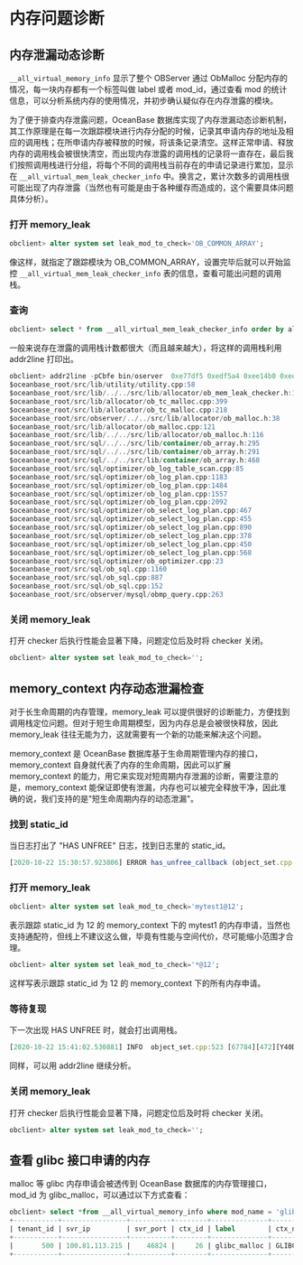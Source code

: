 # 内存问题诊断

## 内存泄漏动态诊断

`__all_virtual_memory_info` 显示了整个 OBServer 通过 ObMalloc 分配内存的情况，每一块内存都有一个标签叫做 label 或者 mod_id，通过查看 mod 的统计信息，可以分析系统内存的使用情况，并初步确认疑似存在内存泄露的模块。

为了便于排查内存泄露问题，OceanBase 数据库实现了内存泄漏动态诊断机制，其工作原理是在每一次跟踪模块进行内存分配的时候，记录其申请内存的地址及相应的调用栈；在所申请内存被释放的时候，将该条记录清空。这样正常申请、释放内存的调用栈会被很快清空，而出现内存泄露的调用栈的记录将一直存在，最后我们按照调用栈进行分组，将每个不同的调用栈当前存在的申请记录进行累加，显示在 `__all_virtual_mem_leak_checker_info` 中。换言之，累计次数多的调用栈很可能出现了内存泄露（当然也有可能是由于各种缓存而造成的，这个需要具体问题具体分析）。

### 打开 memory_leak

```sql
obclient> alter system set leak_mod_to_check='OB_COMMON_ARRAY';
```

像这样，就指定了跟踪模块为 OB_COMMON_ARRAY，设置完毕后就可以开始监控 `__all_virtual_mem_leak_checker_info` 表的信息，查看可能出问题的调用栈。

### 查询

```sql
obclient> select * from __all_virtual_mem_leak_checker_info order by alloc_count desc;
```

一般来说存在泄露的调用栈计数都很大（而且越来越大），将这样的调用栈利用 addr2line 打印出。

```sql
obclient> addr2line -pCbfe bin/oserver  0xe77df5 0xedf5a4 0xee14b0 0xee0923 1 0xeea558 0x4a05c3 0x1485cd9 0x1485223 0x1483c4b 0x1526f2a 0x1401359 0x1403075 0x140325a 0x1406416 0x14a51bb 0x14a5130 0x140x48f3aa7db8 0x14a4cc8 0x14a50f4 0x14a5cb1 0x130166e 0xd08bc9 0xd069d2 0xd01e97 0xeff033 0xefe6
$oceanbase_root/src/lib/utility/utility.cpp:58
$oceanbase_root/src/lib/../../src/lib/allocator/ob_mem_leak_checker.h:125
$oceanbase_root/src/lib/allocator/ob_tc_malloc.cpp:399
$oceanbase_root/src/lib/allocator/ob_tc_malloc.cpp:218
$oceanbase_root/src/observer/../../src/lib/allocator/ob_malloc.h:38
$oceanbase_root/src/lib/allocator/ob_malloc.cpp:121
$oceanbase_root/src/lib/../../src/lib/allocator/ob_malloc.h:116
$oceanbase_root/src/sql/../../src/lib/container/ob_array.h:295
$oceanbase_root/src/sql/../../src/lib/container/ob_array.h:291
$oceanbase_root/src/sql/../../src/lib/container/ob_array.h:468
$oceanbase_root/src/sql/optimizer/ob_log_table_scan.cpp:85
$oceanbase_root/src/sql/optimizer/ob_log_plan.cpp:1183
$oceanbase_root/src/sql/optimizer/ob_log_plan.cpp:1484
$oceanbase_root/src/sql/optimizer/ob_log_plan.cpp:1557
$oceanbase_root/src/sql/optimizer/ob_log_plan.cpp:2092
$oceanbase_root/src/sql/optimizer/ob_select_log_plan.cpp:467
$oceanbase_root/src/sql/optimizer/ob_select_log_plan.cpp:455
$oceanbase_root/src/sql/optimizer/ob_select_log_plan.cpp:890
$oceanbase_root/src/sql/optimizer/ob_select_log_plan.cpp:378
$oceanbase_root/src/sql/optimizer/ob_select_log_plan.cpp:450
$oceanbase_root/src/sql/optimizer/ob_select_log_plan.cpp:568
$oceanbase_root/src/sql/optimizer/ob_optimizer.cpp:23
$oceanbase_root/src/sql/ob_sql.cpp:1160
$oceanbase_root/src/sql/ob_sql.cpp:887
$oceanbase_root/src/sql/ob_sql.cpp:152
$oceanbase_root/src/observer/mysql/obmp_query.cpp:263
```

### 关闭 memory_leak

打开 checker 后执行性能会显著下降，问题定位后及时将 checker 关闭。

```sql
obclient> alter system set leak_mod_to_check='';
```

## memory_context 内存动态泄漏检查

对于长生命周期的内存管理，memory_leak 可以提供很好的诊断能力，方便找到调用栈定位问题。但对于短生命周期模型，因为内存总是会被很快释放，因此 memory_leak 往往无能为力，这就需要有一个新的功能来解决这个问题。

memory_context 是 OceanBase 数据库基于生命周期管理内存的接口，memory_context 自身就代表了内存的生命周期，因此可以扩展 memory_context 的能力，用它来实现对短周期内存泄漏的诊断，需要注意的是，memory_context 能保证即使有泄漏，内存也可以被完全释放干净，因此准确的说，我们支持的是"短生命周期内存的动态泄漏"。

### 找到 static_id

当日志打出了 "HAS UNFREE" 日志，找到日志里的 static_id。

```javascript
[2020-10-22 15:30:57.923806] ERROR has_unfree_callback (object_set.cpp:27) [67779][462][Y40DC64589025-0005B23D7165EB9F] [lt=24] [dc=0] HAS UNFREE PTR!!!label: mytest1,static_id: 12,static_info: {filename_:"obmp_query.cpp", line_:475, function_:"process_single_stmt"}, dynamic_info: {tid_:67779, cid_:462, create_time_:1603351857840041}
```

### 打开 memory_leak

```sql
obclient> alter system set leak_mod_to_check='mytest1@12';
```

表示跟踪 static_id 为 12 的 memory_context 下的 mytest1 的内存申请，当然也支持通配符，但线上不建议这么做，毕竟有性能与空间代价，尽可能缩小范围才合理。

```sql
obclient> alter system set leak_mod_to_check='*@12';
```

这样写表示跟踪 static_id 为 12 的 memory_context 下的所有内存申请。

### 等待复现

下一次出现 HAS UNFREE 时，就会打出调用栈。

```javascript
[2020-10-22 15:41:02.530881] INFO  object_set.cpp:523 [67784][472][Y40DC64589025-0005B23D7135EBC2] [lt=15] [dc=0] CONTEXT MEMORY LEAK. ptr: 0x7f8f8a4145b0, size: 200, label: mytest1, lbt: 0xb979d8b 0xb72d239 0xb71ad7a 0x3a88b97 0x7fd735c 0x7fcee89 0x7fcd41d 0xbac5fad 0x8044c7a 0x80443b5 0x804001a 0x803f2ff 0x32e2cd7 0x32e2b7c 0x2d49d6d 0xb76f163 0xb76cd74 0xb76bdae
```

同样，可以用 addr2line 继续分析。

### 关闭 memory_leak

打开 checker 后执行性能会显著下降，问题定位后及时将 checker 关闭。

```sql
obclient> alter system set leak_mod_to_check='';
```

## 查看 glibc 接口申请的内存

malloc 等 glibc 内存申请会被透传到 OceanBase 数据库的内存管理接口，mod_id 为 glibc_malloc，可以通过以下方式查看：

```sql
obclient> select *from __all_virtual_memory_info where mod_name = 'glibc_malloc' and hold > 0;
+-----------+----------------+----------+--------+--------------+----------+----------+--------+--------------+------+-----------+-----------+-------+-------------+------------+
| tenant_id | svr_ip         | svr_port | ctx_id | label        | ctx_name | mod_type | mod_id | mod_name     | zone | hold      | used      | count | alloc_count | free_count |
+-----------+----------------+----------+--------+--------------+----------+----------+--------+--------------+------+-----------+-----------+-------+-------------+------------+
|       500 | 100.81.113.215 |    46824 |     26 | glibc_malloc | GLIBC    | user     |      0 | glibc_malloc | z1   | 249800208 | 219156754 | 41247 |           0 |          0 |
+-----------+----------------+----------+--------+--------------+----------+----------+--------+--------------+------+-----------+-----------+-------+-------------+------------+
```
